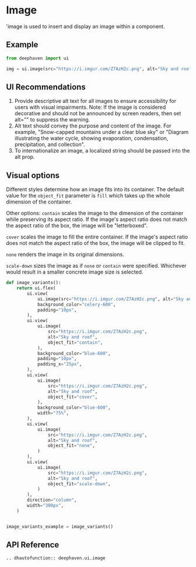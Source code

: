 # Image

'image is used to insert and display an image within a component.

## Example

```python
from deephaven import ui

img = ui.image(src="https://i.imgur.com/Z7AzH2c.png", alt="Sky and roof")
```

## UI Recommendations

1. Provide descriptive alt text for all images to ensure accessibility for users with visual impairments. Note: If the image is considered decorative and should not be announced by screen readers, then set alt="" to suppress the warning.
2. Alt text should convey the purpose and content of the image. For example, "Snow-capped mountains under a clear blue sky" or "Diagram illustrating the water cycle, showing evaporation, condensation, precipitation, and collection".
3. To internationalize an image, a localized string should be passed into the alt prop.

## Visual options

Different styles determine how an image fits into its container. The default value for the `object_fit` parameter is `fill` which takes up the whole dimension of the container.

Other options:
`contain` scales the image to the dimension of the container while preserving its aspect ratio. If the image's aspect ratio does not match the aspect ratio of the box, the image will be "letterboxed".

`cover` scales the image to fill the entire container. If the image's aspect ratio does not match the aspect ratio of the box, the image will be clipped to fit.

`none` renders the image in its original dimensions.

`scale-down` sizes the image as if `none` or `contain` were specified. Whichever would result in a smaller concrete image size is selected.

```python
def image_variants():
    return ui.flex(
        ui.view(
            ui.image(src="https://i.imgur.com/Z7AzH2c.png", alt="Sky and roof"),
            background_color="celery-600",
            padding="10px",
        ),
        ui.view(
            ui.image(
                src="https://i.imgur.com/Z7AzH2c.png",
                alt="Sky and roof",
                object_fit="contain",
            ),
            background_color="blue-600",
            padding="10px",
            padding_x="25px",
        ),
        ui.view(
            ui.image(
                src="https://i.imgur.com/Z7AzH2c.png",
                alt="Sky and roof",
                object_fit="cover",
            ),
            background_color="blue-600",
            width="75%",
        ),
        ui.view(
            ui.image(
                src="https://i.imgur.com/Z7AzH2c.png",
                alt="Sky and roof",
                object_fit="none",
            )
        ),
        ui.view(
            ui.image(
                src="https://i.imgur.com/Z7AzH2c.png",
                alt="Sky and roof",
                object_fit="scale-down",
            )
        ),
        direction="column",
        width="300px",
    )


image_variants_example = image_variants()
```

## API Reference

```{eval-rst}
.. dhautofunction:: deephaven.ui.image
```

